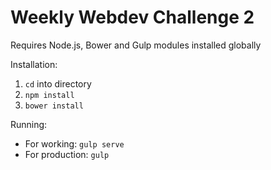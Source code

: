 # Weekly Webdev Challenge 2

Requires Node.js, Bower and Gulp modules installed globally

Installation:
1. `cd` into directory
2. `npm install`
3. `bower install`

Running:

* For working: `gulp serve`
* For production: `gulp`
